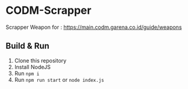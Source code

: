 # CODM-Scrapper
Scrapper Weapon for : https://main.codm.garena.co.id/guide/weapons

## Build & Run
1. Clone this repository
2. Install NodeJS
3. Run `npm i`
4. Run `npm run start` or `node index.js`